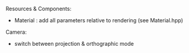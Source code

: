 Resources & Components:

- Material : add all parameters relative to rendering (see Material.hpp)

Camera:

- switch between projection & orthographic mode